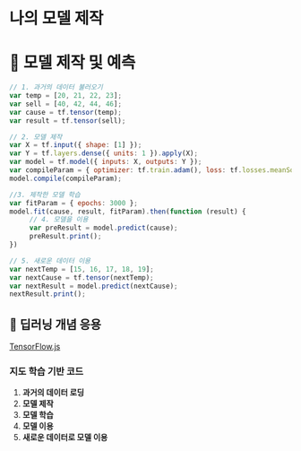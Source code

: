 # 나의 모델 제작

# 📌 모델 제작 및 예측

```jsx
// 1. 과거의 데이터 불러오기
var temp = [20, 21, 22, 23];
var sell = [40, 42, 44, 46];
var cause = tf.tensor(temp);
var result = tf.tensor(sell);

// 2. 모델 제작
var X = tf.input({ shape: [1] });
var Y = tf.layers.dense({ units: 1 }).apply(X);
var model = tf.model({ inputs: X, outputs: Y });
var compileParam = { optimizer: tf.train.adam(), loss: tf.losses.meanSquaredError }
model.compile(compileParam);

//3. 제작한 모델 학습
var fitParam = { epochs: 3000 };
model.fit(cause, result, fitParam).then(function (result) {
     // 4. 모델을 이용
     var preResult = model.predict(cause);
     preResult.print();
})

// 5. 새로운 데이터 이용 
var nextTemp = [15, 16, 17, 18, 19];
var nextCause = tf.tensor(nextTemp);
var nextResult = model.predict(nextCause);
nextResult.print();
```

## 🔧 딥러닝 개념 응용

[TensorFlow.js](https://www.notion.so/TensorFlow-js-62a719e720394bff8205db49a7dc02a8) 

### 지도 학습 기반 코드

1. **과거의 데이터 로딩**
2. **모델 제작**
3. **모델 학습** 
4. **모델 이용**
5. **새로운 데이터로 모델 이용**